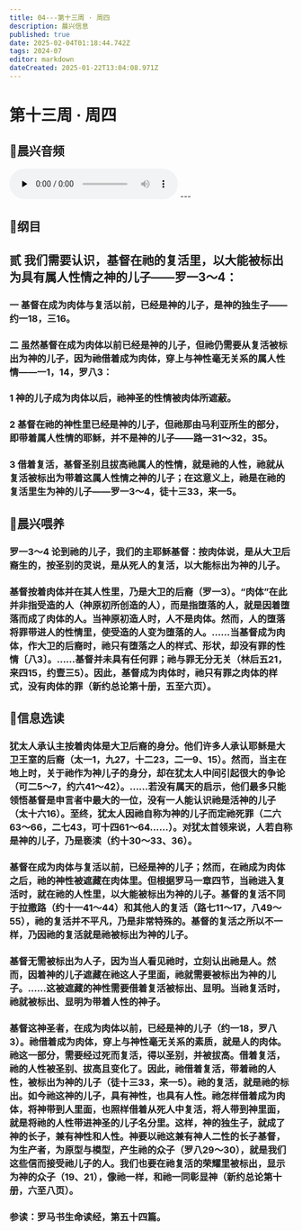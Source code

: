 ```yaml
---
title: 04---第十三周 · 周四
description: 晨兴信息
published: true
date: 2025-02-04T01:18:44.742Z
tags: 2024-07
editor: markdown
dateCreated: 2025-01-22T13:04:08.971Z
---
```


# 第十三周 · 周四
## 🎵晨兴音频
<audio id="audio" controls="" preload="none">
      <source id="mp3" src="/2024-07/week13/week13day4.mp3">
</audio>
---

## 📖纲目

## 贰	我们需要认识，基督在祂的复活里，以大能被标出为具有属人性情之神的儿子——罗一3～4：

### 一	基督在成为肉体与复活以前，已经是神的儿子，是神的独生子——约一18，三16。

### 二	虽然基督在成为肉体以前已经是神的儿子，但祂仍需要从复活被标出为神的儿子，因为祂借着成为肉体，穿上与神性毫无关系的属人性情——一1，14，罗八3：

### 1	神的儿子成为肉体以后，祂神圣的性情被肉体所遮蔽。

### 2	基督在祂的神性里已经是神的儿子，但祂那由马利亚所生的部分，即带着属人性情的耶稣，并不是神的儿子——路一31～32，35。

### 3	借着复活，基督圣别且拔高祂属人的性情，就是祂的人性，祂就从复活被标出为带着这属人性情之神的儿子；在这意义上，祂是在祂的复活里生为神的儿子——罗一3～4，徒十三33，来一5。

## 📖晨兴喂养

### 罗一3～4    论到祂的儿子，我们的主耶稣基督：按肉体说，是从大卫后裔生的，按圣别的灵说，是从死人的复活，以大能标出为神的儿子。

### 基督按着肉体并在其人性里，乃是大卫的后裔（罗一3）。“肉体”在此并非指受造的人（神原初所创造的人），而是指堕落的人，就是因着堕落而成了肉体的人。当神原初造人时，人不是肉体。然而，人的堕落将罪带进人的性情里，使受造的人变为堕落的人。……当基督成为肉体，作大卫的后裔时，祂只有堕落之人的样式、形状，却没有罪的性情〔八3〕。……基督并未具有任何罪；祂与罪无分无关（林后五21，来四15，约壹三5）。因此，基督成为肉体时，祂只有罪之肉体的样式，没有肉体的罪（新约总论第十册，五至六页）。

## 📖信息选读

### 犹太人承认主按着肉体是大卫后裔的身分。他们许多人承认耶稣是大卫王室的后裔（太一1，九27，十二23，二一9、15）。然而，当主在地上时，关于祂作为神儿子的身分，却在犹太人中间引起很大的争论（可二5～7，约六41～42）。……若没有属天的启示，他们最多只能领悟基督是申言者中最大的一位，没有一人能认识祂是活神的儿子（太十六16）。至终，犹太人因祂自称为神的儿子而定祂死罪（二六63～66，二七43，可十四61～64……）。对犹太首领来说，人若自称是神的儿子，乃是亵渎（约十30～33、36）。

### 基督在成为肉体与复活以前，已经是神的儿子；然而，在祂成为肉体之后，祂的神性被遮藏在肉体里。但根据罗马一章四节，当祂进入复活时，就在祂的人性里，以大能被标出为神的儿子。基督的复活不同于拉撒路（约十一41～44）和其他人的复活（路七11～17，八49～55），祂的复活并不平凡，乃是非常特殊的。基督的复活之所以不一样，乃因祂的复活就是祂被标出为神的儿子。

### 基督无需被标出为人子，因为当人看见祂时，立刻认出祂是人。然而，因着神的儿子遮藏在祂这人子里面，祂就需要被标出为神的儿子。……这被遮藏的神性需要借着复活被标出、显明。当祂复活时，祂就被标出、显明为带着人性的神子。

### 基督这神圣者，在成为肉体以前，已经是神的儿子（约一18，罗八3）。祂借着成为肉体，穿上与神性毫无关系的素质，就是人的肉体。祂这一部分，需要经过死而复活，得以圣别，并被拔高。借着复活，祂的人性被圣别、拔高且变化了。因此，祂借着复活，带着祂的人性，被标出为神的儿子（徒十三33，来一5）。祂的复活，就是祂的标出。如今祂这神的儿子，具有神性，也具有人性。祂怎样借着成为肉体，将神带到人里面，也照样借着从死人中复活，将人带到神里面，就是将祂的人性带进神圣的儿子名分里。这样，神的独生子，就成了神的长子，兼有神性和人性。神要以祂这兼有神人二性的长子基督，为生产者，为原型与模型，产生祂的众子（罗八29～30），就是我们这些信而接受祂儿子的人。我们也要在祂复活的荣耀里被标出，显示为神的众子（19、21），像祂一样，和祂一同彰显神（新约总论第十册，六至八页）。

### 参读：罗马书生命读经，第五十四篇。
<!-- Google tag (gtag.js) -->
<script async src="https://www.googletagmanager.com/gtag/js?id=G-1P8709Z16T"></script>
<script>
  window.dataLayer = window.dataLayer || [];
  function gtag(){dataLayer.push(arguments);}
  gtag('js', new Date());

  gtag('config', 'G-1P8709Z16T');
</script>
